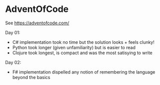 # AdventOfCode
See https://adventofcode.com/

Day 01:

- C# implementation took no time but the solution looks + feels clunky!
- Python took longer (given unfamiliarity) but is easier to read
- Clojure took longest, is compact and was the most satisying to write

Day 02:
- F# implementation dispelled any notion of remembering the language beyond the basics
